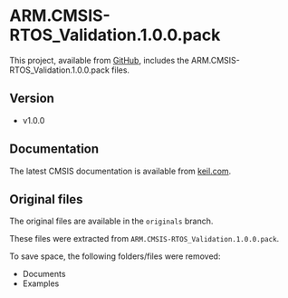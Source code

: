 # ARM.CMSIS-RTOS_Validation.1.0.0.pack

This project, available from [GitHub](https://github.com/xpacks/arm-cmsis-rtos-validator),
includes the ARM.CMSIS-RTOS_Validation.1.0.0.pack files.

## Version

* v1.0.0

## Documentation

The latest CMSIS documentation is available from
[keil.com](http://www.keil.com/cmsis).

## Original files

The original files are available in the `originals` branch.

These files were extracted from `ARM.CMSIS-RTOS_Validation.1.0.0.pack`.

To save space, the following folders/files were removed:

* Documents
* Examples

